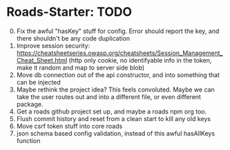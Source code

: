 # Roads-Starter: TODO
0. Fix the awful "hasKey" stuff for config. Error should report the key, and there shouldn't be any code duplication
0. Improve session security: https://cheatsheetseries.owasp.org/cheatsheets/Session_Management_Cheat_Sheet.html (http only cookie, no identifyable info in the token, make it random and map to server side blob)
1. Move db connection out of the api constructor, and into something that can be injected
2. Maybe rethink the project idea? This feels convoluted. Maybe we can take the user routes out and into a different file, or even different package.
3. Get a roads github project set up, and maybe a roads npm org too.
4. Flush commit history and reset from a clean start to kill any old keys
5. Move csrf token stuff into core roads
6. json schema based config validation, instead of this awful hasAllKeys function